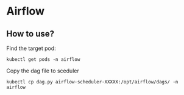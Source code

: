 # Airflow

## How to use?

Find the target pod:

```
kubectl get pods -n airflow
```

Copy the dag file to sceduler

```
kubectl cp dag.py airflow-scheduler-XXXXX:/opt/airflow/dags/ -n airflow
```

